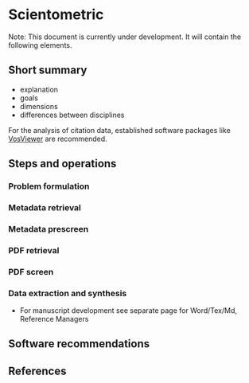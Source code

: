 # Scientometric

Note: This document is currently under development. It will contain the following elements.

## Short summary

- explanation
- goals
- dimensions
- differences between disciplines

For the analysis of citation data, established software packages like [VosViewer](https://www.vosviewer.com/) are recommended.

## Steps and operations

### Problem formulation

### Metadata retrieval

### Metadata prescreen

### PDF retrieval

### PDF screen

### Data extraction and synthesis

- For manuscript development see separate page for Word/Tex/Md, Reference Managers

## Software recommendations

## References
